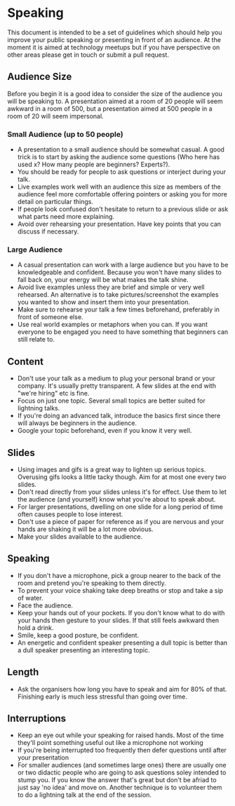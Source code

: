 # Speaking

This document is intended to be a set of guidelines which should help you improve your public speaking or presenting in front of an audience. At the moment it is aimed at technology meetups but if you have perspective on other areas please get in touch or submit a pull request.

## Audience Size

Before you begin it is a good idea to consider the size of the audience you will be speaking to. A presentation aimed at a room of 20 people will seem awkward in a room of 500, but a presentation aimed at 500 people in a room of 20 will seem impersonal. 

### Small Audience (up to 50 people)

* A presentation to a small audience should be somewhat casual. A good trick is to start by asking the audience some questions (Who here has used x? How many people are beginners? Experts?).
* You should be ready for people to ask questions or interject during your talk. 
* Live examples work well with an audience this size as members of the audience feel more comfortable offering pointers or asking you for more detail on particular things. 
* If people look confused don't hesitate to return to a previous slide or ask what parts need more explaining.
* Avoid over rehearsing your presentation. Have key points that you can discuss if necessary.

### Large Audience

* A casual presentation can work with a large audience but you have to be knowledgeable and confident. Because you won't have many slides to fall back on, your energy will be what makes the talk shine.
* Avoid live examples unless they are brief and simple or very well rehearsed. An alternative is to take pictures/screenshot the examples you wanted to show and insert them into your presentation.
* Make sure to rehearse your talk a few times beforehand, preferably in front of someone else.
* Use real world examples or metaphors when you can. If you want everyone to be engaged you need to have something that beginners can still relate to. 

## Content

* Don't use your talk as a medium to plug your personal brand or your company. It's usually pretty transparent. A few slides at the end with "we're hiring" etc is fine.
* Focus on just one topic. Several small topics are better suited for lightning talks.
* If you're doing an advanced talk, introduce the basics first since there will always be beginners in the audience.
* Google your topic beforehand, even if you know it very well.

## Slides

* Using images and gifs is a great way to lighten up serious topics. Overusing gifs looks a little tacky though. Aim for at most one every two slides.
* Don't read directly from your slides unless it's for effect. Use them to let the audience (and yourself) know what you're about to speak about. 
* For larger presentations, dwelling on one slide for a long period of time often causes people to lose interest. 
* Don't use a piece of paper for reference as if you are nervous and your hands are shaking it will be a lot more obvious.
* Make your slides available to the audience.

## Speaking

* If you don't have a microphone, pick a group nearer to the back of the room and pretend you're speaking to them directly.
* To prevent your voice shaking take deep breaths or stop and take a sip of water.
* Face the audience.
* Keep your hands out of your pockets. If you don't know what to do with your hands then gesture to your slides. If that still feels awkward then hold a drink.
* Smile, keep a good posture, be confident. 
* An energetic and confident speaker presenting a dull topic is better than a dull speaker presenting an interesting topic.

## Length

* Ask the organisers how long you have to speak and aim for 80% of that. Finishing early is much less stressful than going over time.

## Interruptions

* Keep an eye out while your speaking for raised hands. Most of the time they'll point something useful out like a microphone not working
* If you're being interrupted too frequently then defer questions until after your presentation
* For smaller audiences (and sometimes large ones) there are usually one or two didactic people who are going to ask questions soley intended to stump you. If you know the answer that's great but don't be afriad to just say 'no idea' and move on. Another technique is to volunteer them to do a lightning talk at the end of the session.
